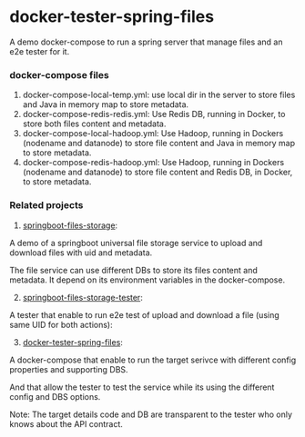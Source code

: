 # docker-tester-spring-files
A demo docker-compose to run a spring server that manage files and an e2e tester for it.

### docker-compose files
1. docker-compose-local-temp.yml: use local dir in the server to store files and Java in memory map to store metadata.
2. docker-compose-redis-redis.yml: Use Redis DB, running in Docker, to store both files content and metadata.
3. docker-compose-local-hadoop.yml: Use Hadoop, running in Dockers (nodename and datanode) to store file content and Java in memory map to store metadata.
4. docker-compose-redis-hadoop.yml: Use Hadoop, running in Dockers (nodename and datanode) to store file content and Redis DB, in Docker, to store metadata.

### Related projects

1. [springboot-files-storage](https://github.com/orbartal/springboot-files-storage):

A demo of a springboot universal file storage service to upload and download files with uid and metadata.

The file service can use different DBs to store its files content and metadata. It depend on its environment variables in the docker-compose.

2. [springboot-files-storage-tester](https://github.com/orbartal/springboot-files-storage-tester):

A tester that enable to run e2e test of upload and download a file (using same UID for both actions):

3. [docker-tester-spring-files](https://github.com/orbartal/docker-tester-spring-files):

A docker-compose that enable to run the target serivce with different config properties and supporting DBS.

And that allow the tester to test the service while its using the different config and DBS options. 

Note: The target details code and DB are transparent to the tester who only knows about the API contract.

